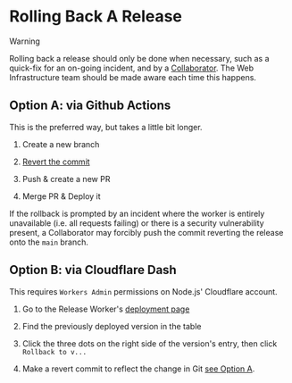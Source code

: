 # Rolling Back A Release

> [!WARNING]
> Rolling back a release should only be done when necessary, such as a
> quick-fix for an on-going incident, and by a [Collaborator](../CONTRIBUTING.md#contributing).
> The Web Infrastructure team should be made aware each time this happens.

## Option A: via Github Actions

This is the preferred way, but takes a little bit longer.

1. Create a new branch

2. [Revert the commit](https://git-scm.com/docs/git-revert)

3. Push & create a new PR

4. Merge PR & Deploy it

If the rollback is prompted by an incident where the worker is entirely
unavailable (i.e. all requests failing) or there is a security vulnerability
present, a Collaborator may forcibly push the commit reverting the release onto
the `main` branch.

## Option B: via Cloudflare Dash

This requires `Workers Admin` permissions on Node.js' Cloudflare account.

1. Go to the Release Worker's [deployment page](https://dash.cloudflare.com/?account=/workers/services/view/dist-worker/production/deployments)

2. Find the previously deployed version in the table

3. Click the three dots on the right side of the version's entry, then click `Rollback to v...`

4. Make a revert commit to reflect the change in Git [see Option A](#option-a-via-github-actions).
